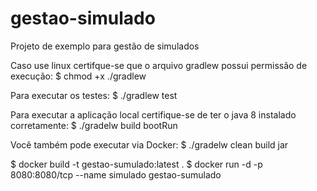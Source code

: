 # gestao-simulado
Projeto de exemplo para gestão de simulados

Caso use linux certifque-se que o arquivo gradlew possui permissão de execução:
$ chmod +x ./gradlew

Para executar os testes:
$ ./gradlew test

Para executar a aplicação local certifique-se de ter o java 8 instalado corretamente:
$ ./gradelw build bootRun

Você também pode executar via Docker:
$ ./gradelw clean build jar

$ docker build -t gestao-sumulado:latest .
$ docker run -d -p 8080:8080/tcp --name simulado gestao-sumulado

